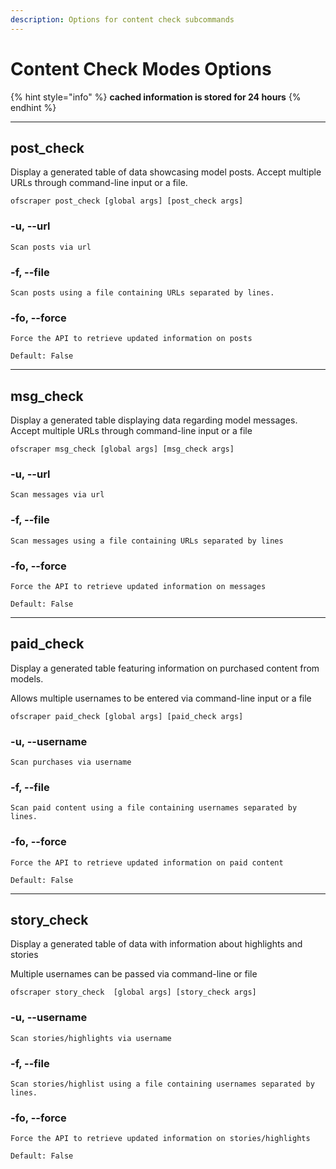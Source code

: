 ```yaml
---
description: Options for content check subcommands
---
```


# Content Check Modes Options

{% hint style="info" %}
&#x20;**cached information is stored for 24 hours**
{% endhint %}



***

## post\_check

Display a generated table of data showcasing model posts. Accept multiple URLs through command-line input or a file.



```
ofscraper post_check [global args] [post_check args]
```

### -u, --url

```
Scan posts via url
```

### -f, --file

```
Scan posts using a file containing URLs separated by lines.
```

### -fo, --force

```
Force the API to retrieve updated information on posts
```

```
Default: False
```



***

## msg\_check

Display a generated table displaying data regarding model messages. Accept multiple URLs through command-line input or a file

```
ofscraper msg_check [global args] [msg_check args]
```

### -u, --url

```
Scan messages via url
```

### -f, --file

```
Scan messages using a file containing URLs separated by lines
```

### -fo, --force

```
Force the API to retrieve updated information on messages
```

```
Default: False
```



***

## paid\_check

Display a generated table featuring information on purchased content from models.&#x20;

Allows multiple usernames to be entered via command-line input or a file

```
ofscraper paid_check [global args] [paid_check args]
```

### -u, --username

```
Scan purchases via username
```

### -f, --file

```
Scan paid content using a file containing usernames separated by lines.
```

### -fo, --force

```
Force the API to retrieve updated information on paid content
```

```
Default: False
```



***

## story\_check

Display a generated table of data with information about highlights and stories

Multiple usernames can be passed via command-line or file

```
ofscraper story_check  [global args] [story_check args]
```

### -u, --username

```
Scan stories/highlights via username
```

### -f, --file

```
Scan stories/highlist using a file containing usernames separated by lines.
```

### -fo, --force

```
Force the API to retrieve updated information on stories/highlights
```

```
Default: False
```
